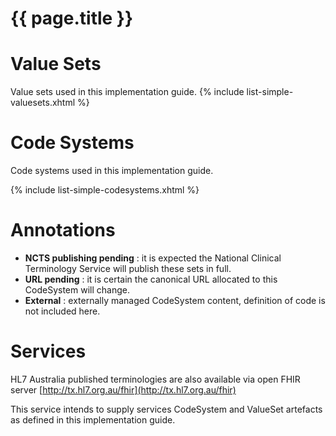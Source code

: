 # {{ page.title }}

# Value Sets

Value sets used in this implementation guide.
{% include list-simple-valuesets.xhtml %}


# Code Systems

Code systems used in this implementation guide.

{% include list-simple-codesystems.xhtml %}

# Annotations 

* **NCTS publishing pending** : it is expected the National Clinical Terminology Service will publish these sets in full.
* **URL pending** : it is certain the canonical URL allocated to this CodeSystem will change.
* **External** : externally managed CodeSystem content, definition of code is not included here. 

# Services

HL7 Australia published terminologies are also available via open FHIR server [http://tx.hl7.org.au/fhir](http://tx.hl7.org.au/fhir)

This service intends to supply services CodeSystem and ValueSet artefacts as defined in this implementation guide.
